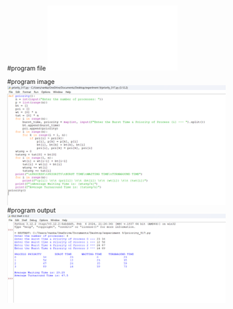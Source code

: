 #program file
![program file](priority_526.py)

#program image
![program image](priority_program.png.png)
#program output
![program output](priority_output.png.png)




